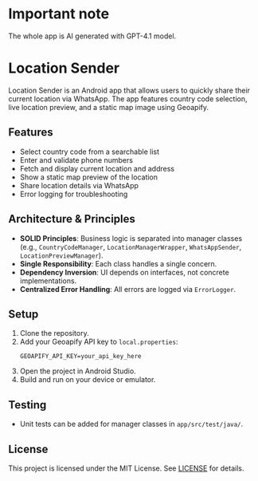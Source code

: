 # Important note
The whole app is AI generated with GPT-4.1 model.

# Location Sender

Location Sender is an Android app that allows users to quickly share their current location via WhatsApp. The app features country code selection, live location preview, and a static map image using Geoapify.

## Features
- Select country code from a searchable list
- Enter and validate phone numbers
- Fetch and display current location and address
- Show a static map preview of the location
- Share location details via WhatsApp
- Error logging for troubleshooting

## Architecture & Principles
- **SOLID Principles**: Business logic is separated into manager classes (e.g., `CountryCodeManager`, `LocationManagerWrapper`, `WhatsAppSender`, `LocationPreviewManager`).
- **Single Responsibility**: Each class handles a single concern.
- **Dependency Inversion**: UI depends on interfaces, not concrete implementations.
- **Centralized Error Handling**: All errors are logged via `ErrorLogger`.

## Setup
1. Clone the repository.
2. Add your Geoapify API key to `local.properties`:
   ```
   GEOAPIFY_API_KEY=your_api_key_here
   ```
3. Open the project in Android Studio.
4. Build and run on your device or emulator.

## Testing
- Unit tests can be added for manager classes in `app/src/test/java/`.

## License
This project is licensed under the MIT License. See [LICENSE](LICENSE) for details.
